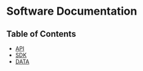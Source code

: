 # Software Documentation

## Table of Contents

- [API](https://github.com/Nextiles/documentation/tree/master/software/api/README.md)
- [SDK](https://github.com/Nextiles/documentation/tree/master/software/sdk/README.md)
- [DATA](https://github.com/Nextiles/documentation/tree/master/software/data/README.md)
